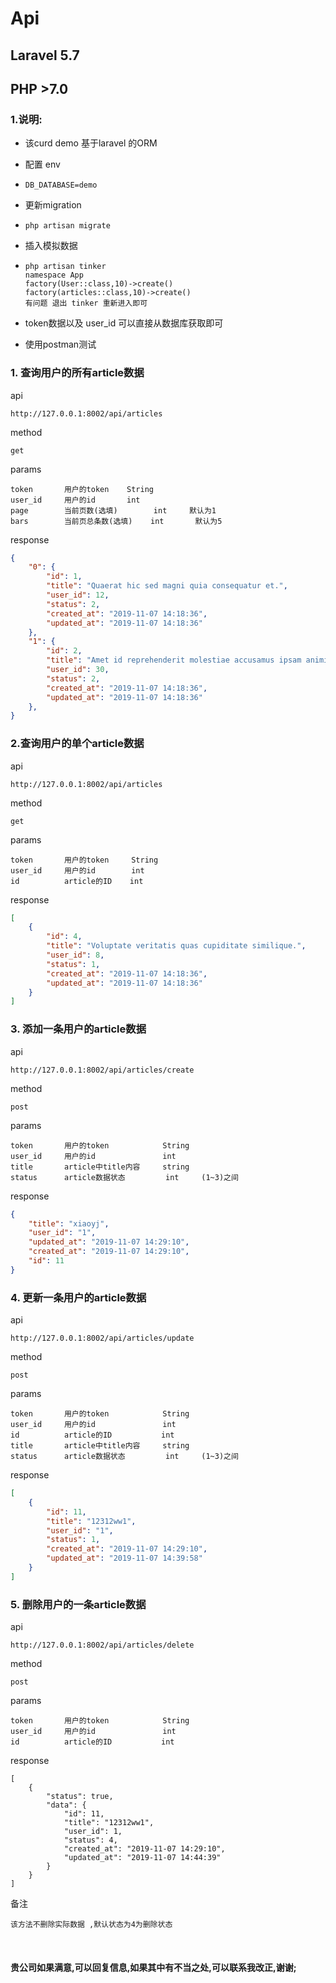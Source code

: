 # Api

## Laravel 5.7

## PHP >7.0

### 1.说明:

* 该curd demo 基于laravel 的ORM 

* 配置 env 

* ```
  DB_DATABASE=demo
  ```

* 更新migration

* ```
  php artisan migrate
  ```

* 插入模拟数据

* ```
  php artisan tinker
  namespace App
  factory(User::class,10)->create()
  factory(articles::class,10)->create()
  有问题 退出 tinker 重新进入即可
  ```

* token数据以及 user_id 可以直接从数据库获取即可 

* 使用postman测试



### 1. 查询用户的所有article数据

api	

```
http://127.0.0.1:8002/api/articles
```

method

```
get
```

params

```
token 		用户的token	String
user_id 	用户的id		int
page		当前页数(选填)		int		默认为1
bars		当前页总条数(选填)	  int		默认为5
```

response

```json
{
    "0": {
        "id": 1,
        "title": "Quaerat hic sed magni quia consequatur et.",
        "user_id": 12,
        "status": 2,
        "created_at": "2019-11-07 14:18:36",
        "updated_at": "2019-11-07 14:18:36"
    },
    "1": {
        "id": 2,
        "title": "Amet id reprehenderit molestiae accusamus ipsam animi.",
        "user_id": 30,
        "status": 2,
        "created_at": "2019-11-07 14:18:36",
        "updated_at": "2019-11-07 14:18:36"
    },
}
```

### 2.查询用户的单个article数据

api

```
http://127.0.0.1:8002/api/articles
```

method

```
get

```

params

```
token 		用户的token	 String
user_id 	用户的id		 int
id			article的ID	  int

```

response

```json
[
    {
        "id": 4,
        "title": "Voluptate veritatis quas cupiditate similique.",
        "user_id": 8,
        "status": 1,
        "created_at": "2019-11-07 14:18:36",
        "updated_at": "2019-11-07 14:18:36"
    }
]

```

### 3. 添加一条用户的article数据

api

```
http://127.0.0.1:8002/api/articles/create

```

method

```
post

```

params

```
token 		用户的token	 		String
user_id 	用户的id		 		int
title 		article中title内容 	string
status		article数据状态			int 	(1~3)之间

```

response

```json
{
    "title": "xiaoyj",
    "user_id": "1",
    "updated_at": "2019-11-07 14:29:10",
    "created_at": "2019-11-07 14:29:10",
    "id": 11
}

```

### 4. 更新一条用户的article数据

api

```
http://127.0.0.1:8002/api/articles/update

```

method

```
post

```

params

```
token 		用户的token	 		String
user_id 	用户的id		 		int
id			article的ID			 int
title 		article中title内容 	string
status		article数据状态			int 	(1~3)之间

```

response

```json
[
    {
        "id": 11,
        "title": "12312ww1",
        "user_id": "1",
        "status": 1,
        "created_at": "2019-11-07 14:29:10",
        "updated_at": "2019-11-07 14:39:58"
    }
]

```

### 5. 删除用户的一条article数据 

api

```
http://127.0.0.1:8002/api/articles/delete

```

method

```
post

```

params

```
token 		用户的token	 		String
user_id 	用户的id		 		int
id			article的ID			 int

```

response

```
[
    {
        "status": true,
        "data": {
            "id": 11,
            "title": "12312ww1",
            "user_id": 1,
            "status": 4,
            "created_at": "2019-11-07 14:29:10",
            "updated_at": "2019-11-07 14:44:39"
        }
    }
]

```

备注

```
该方法不删除实际数据 ,默认状态为4为删除状态

```

​																																	

#### 贵公司如果满意,可以回复信息,如果其中有不当之处,可以联系我改正,谢谢;